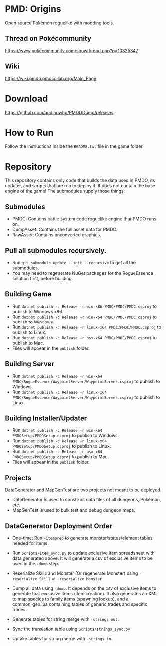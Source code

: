 # PMD: Origins #

Open source Pokémon roguelike with modding tools.

## Thread on Pokécommunity
https://www.pokecommunity.com/showthread.php?p=10325347

## Wiki
https://wiki.pmdo.pmdcollab.org/Main_Page


# Download
https://github.com/audinowho/PMDODump/releases

# How to Run
Follow the instructions inside the `README.txt` file in the game folder.

# Repository
This repository contains only code that builds the data used in PMDO, its updater, and scripts that are run to deploy it.  It does not contain the base engine of the game!  The submodules supply those things:

## Submodules
* PMDC: Contains battle system code roguelike engine that PMDO runs on.
* DumpAsset: Contains the full asset data for PMDO.
* RawAsset: Contains unconverted graphics.

## Pull all submodules recursively.
* Run `git submodule update --init --recursive` to get all the submodules.
* You may need to regenerate NuGet packages for the RogueEssence solution first, before building.

## Building Game
* Run `dotnet publish -c Release -r win-x86 PMDC/PMDC/PMDC.csproj` to publish to Windows x86.
* Run `dotnet publish -c Release -r win-x64 PMDC/PMDC/PMDC.csproj` to publish to Windows.
* Run `dotnet publish -c Release -r linux-x64 PMDC/PMDC/PMDC.csproj` to publish to Linux.
* Run `dotnet publish -c Release -r osx-x64 PMDC/PMDC/PMDC.csproj` to publish to Mac.
* Files will appear in the `publish` folder.

## Building Server
* Run `dotnet publish -c Release -r win-x64 PMDC/RogueEssence/WaypointServer/WaypointServer.csproj` to publish to Windows.
* Run `dotnet publish -c Release -r linux-x64 PMDC/RogueEssence/WaypointServer/WaypointServer.csproj` to publish to Linux.

## Building Installer/Updater
* Run `dotnet publish -c Release -r win-x64 PMDOSetup/PMDOSetup.csproj` to publish to Windows.
* Run `dotnet publish -c Release -r linux-x64 PMDOSetup/PMDOSetup.csproj` to publish to Linux.
* Run `dotnet publish -c Release -r osx-x64 PMDOSetup/PMDOSetup.csproj` to publish to Mac.
* Files will appear in the `publish` folder.

## Projects
DataGenerator and MapGenTest are two projects not meant to be deployed.
* DataGenerator is used to construct data files of all dungeons, Pokémon, etc.
* MapGenTest is used to bulk test and debug dungeon maps.

## DataGenerator Deployment Order
* One-time: Run `-itemprep` to generate monster/status/element tables needed for items.
* Run `Scripts/item_sync.py` to update exclusive item spreadsheet with data generated above. It will generate a csv of exclusive items to be used in the `-dump` step.

* Reserialize Skills and Monster (Or regenerate Monster) using `-reserialize Skill` or `-reserialize Monster`
* Dump all data using `-dump`.  It depends on the csv of exclusive items to generate that exclusive items (item creation). It also generates an XML to map species to family items (spawning lookup), and a common_gen.lua containing tables of generic trades and specific trades.

* Generate tables for string merge with `-strings out`.
* Sync the translation table using `Scripts/strings_sync.py`
* Uptake tables for string merge with `-strings in`.
